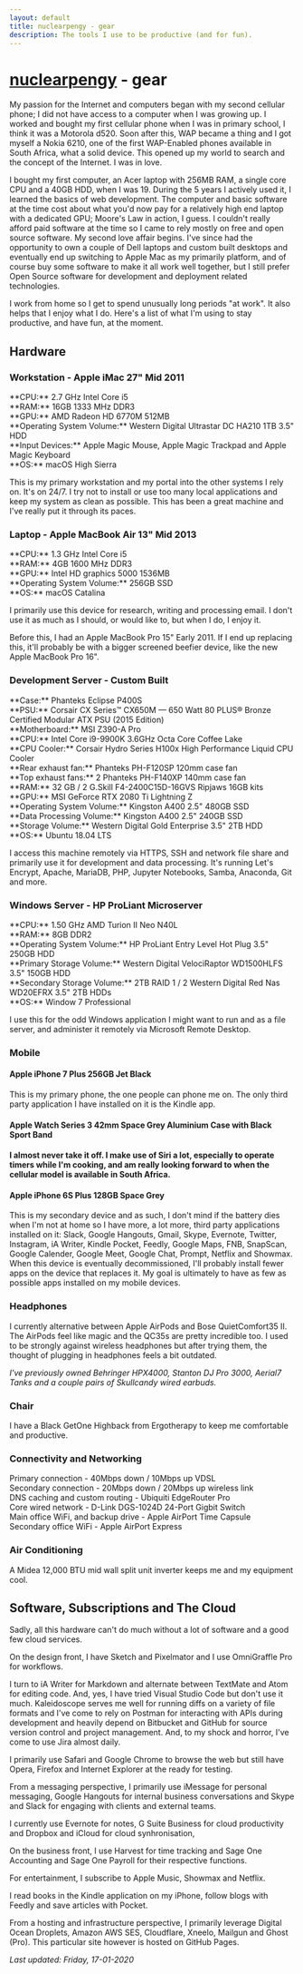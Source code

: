 ```yaml
---
layout: default
title: nuclearpengy - gear
description: The tools I use to be productive (and for fun).
---
```


<h1><a href="{{site.url}}">nuclearpengy</a> - gear</h1>

My passion for the Internet and computers began with my second cellular phone; I did not have access to a computer when I was growing up. I worked and bought my first cellular phone when I was in primary school, I think it was a Motorola d520. Soon after this, WAP became a thing and I got myself a Nokia 6210, one of the first WAP-Enabled phones available in South Africa, what a solid device. This opened up my world to search and the concept of the Internet. I was in love.

I bought my first computer, an Acer laptop with 256MB RAM, a single core CPU and a 40GB HDD, when I was 19. During the 5 years I actively used it, I learned the basics of web development. The computer and basic software at the time cost about what you'd now pay for a relatively high end laptop with a dedicated GPU; Moore's Law in action, I guess. I couldn't really afford paid software at the time so I came to rely mostly on free and open source software. My second love affair begins. I've since had the opportunity to own a couple of Dell laptops and custom built desktops and eventually end up switching to Apple Mac as my primarily platform, and of course buy some software to make it all work well together, but I still prefer Open Source software for development and deployment related technologies.

I work from home so I get to spend unusually long periods "at work". It also helps that I enjoy what I do. Here's a list of what I'm using to stay productive, and have fun, at the moment.

<h2>Hardware</h2>

<h3>Workstation - Apple iMac 27" Mid 2011</h3>
**CPU:** 2.7 GHz Intel Core i5<br/>
**RAM:** 16GB 1333 MHz DDR3<br/>
**GPU:** AMD Radeon HD 6770M 512MB<br/>
**Operating System Volume:** Western Digital Ultrastar DC HA210 1TB 3.5" HDD<br/>
**Input Devices:** Apple Magic Mouse, Apple Magic Trackpad and Apple Magic Keyboard<br/>
**OS:** macOS High Sierra<br/>

This is my primary workstation and my portal into the other systems I rely on. It's on 24/7. I try not to install or use too many local applications and keep my system as clean as possible. This has been a great machine and I've really put it through its paces.

<h3>Laptop - Apple MacBook Air 13" Mid 2013</h3>
**CPU:** 1.3 GHz Intel Core i5<br/>
**RAM:** 4GB 1600 MHz DDR3<br/>
**GPU:** Intel HD graphics 5000 1536MB<br/>
**Operating System Volume:** 256GB SSD<br/>
**OS:** macOS Catalina<br/>

I primarily use this device for research, writing and processing email. I don't use it as much as I should, or would like to, but when I do, I enjoy it.

Before this, I had an Apple MacBook Pro 15" Early 2011. If I end up replacing this, it'll probably be with a bigger screened beefier device, like the new Apple MacBook Pro 16".

<h3>Development Server - Custom Built</h3>
**Case:** Phanteks Eclipse P400S<br/>
**PSU:** Corsair CX Series™ CX650M — 650 Watt 80 PLUS® Bronze Certified Modular ATX PSU (2015 Edition)<br/>
**Motherboard:** MSI Z390-A Pro<br/>
**CPU:** Intel Core i9-9900K 3.6GHz Octa Core Coffee Lake<br/>
**CPU Cooler:** Corsair Hydro Series H100x High Performance Liquid CPU Cooler<br/>
**Rear exhaust fan:** Phanteks PH-F120SP 120mm case fan<br/>
**Top exhaust fans:** 2 Phanteks PH-F140XP 140mm case fan<br/>
**RAM:** 32 GB / 2 G.Skill F4-2400C15D-16GVS Ripjaws 16GB kits<br/>
**GPU:** MSI GeForce RTX 2080 Ti Lightning Z<br/>
**Operating System Volume:** Kingston A400 2.5" 480GB SSD<br/>
**Data Processing Volume:** Kingston A400 2.5" 240GB SSD<br/>
**Storage Volume:** Western Digital Gold Enterprise 3.5" 2TB HDD<br/>
**OS:** Ubuntu 18.04 LTS<br/>

I access this machine remotely via HTTPS, SSH and network file share and primarily use it for development and data processing. It's running Let's Encrypt, Apache, MariaDB, PHP, Jupyter Notebooks, Samba, Anaconda, Git and more.

<h3>Windows Server - HP ProLiant Microserver</h3>
**CPU:** 1.50 GHz AMD Turion II Neo N40L<br/>
**RAM:** 8GB DDR2<br/>
**Operating System Volume:** HP ProLiant Entry Level Hot Plug 3.5" 250GB HDD<br/>
**Primary Storage Volume:** Western Digital VelociRaptor WD1500HLFS 3.5" 150GB HDD<br/>
**Secondary Storage Volume:** 2TB RAID 1 / 2 Western Digital Red Nas WD20EFRX 3.5" 2TB HDDs<br/>
**OS:** Window 7 Professional<br/>

I use this for the odd Windows application I might want to run and as a file server, and administer it remotely via Microsoft Remote Desktop.

<h3>Mobile</h3>
<h4>Apple iPhone 7 Plus 256GB Jet Black</h4>
This is my primary phone, the one people can phone me on. The only third party application I have installed on it is the Kindle app.<br/>
<h4>Apple Watch Series 3 42mm Space Grey Aluminium Case with Black Sport Band<h4>
I almost never take it off. I make use of Siri a lot, especially to operate timers while I'm cooking, and am really looking forward to when the cellular model is available in South Africa.<br/>
<h4>Apple iPhone 6S Plus 128GB Space Grey</h4>
This is my secondary device and as such, I don't mind if the battery dies when I'm not at home so I have more, a lot more, third party applications installed on it: Slack, Google Hangouts, Gmail, Skype, Evernote, Twitter, Instagram, iA Writer, Kindle Pocket, Feedly, Google Maps, FNB, SnapScan, Google Calender, Google Meet, Google Chat, Prompt, Netflix and Showmax. When this device is eventually decommissioned, I'll probably install fewer apps on the device that replaces it. My goal is ultimately to have as few as possible apps installed on my mobile devices.<br/>

<h3>Headphones</h3>
I currently alternative between Apple AirPods and Bose QuietComfort35 II. The AirPods feel like magic and the QC35s are pretty incredible too. I used to be strongly against wireless headphones but after trying them, the thought of plugging in headphones feels a bit outdated.

_I've previously owned Behringer HPX4000, Stanton DJ Pro 3000, Aerial7 Tanks and a couple pairs of Skullcandy wired earbuds._<br/>

<h3>Chair</h3>
I have a Black GetOne Highback from Ergotherapy to keep me comfortable and productive.<br/>

<h3>Connectivity and Networking</h3>
Primary connection - 40Mbps down / 10Mbps up VDSL<br/>
Secondary connection - 20Mbps down / 20Mbps up wireless link<br/>
DNS caching and custom routing - Ubiquiti EdgeRouter Pro<br/>
Core wired network - D-Link DGS-1024D 24-Port Gigbit Switch<br/>
Main office WiFi, and backup drive - Apple AirPort Time Capsule<br/>
Secondary office WiFi - Apple AirPort Express<br/>

<h3>Air Conditioning</h3>
A Midea 12,000 BTU mid wall split unit inverter keeps me and my equipment cool.<br/>

<h2>Software, Subscriptions and The Cloud</h2>
Sadly, all this hardware can't do much without a lot of software and a good few cloud services.

On the design front, I have Sketch and Pixelmator and I use OmniGraffle Pro for workflows.

I turn to iA Writer for Markdown and alternate between TextMate and Atom for editing code. And, yes, I have tried Visual Studio Code but don't use it much. Kaleidoscope serves me well for running diffs on a variety of file formats and I've come to rely on Postman for interacting with APIs during development and heavily depend on Bitbucket and GitHub for source version control and project management. And, to my shock and horror, I've come to use Jira almost daily.

I primarily use Safari and Google Chrome to browse the web but still have Opera, Firefox and Internet Explorer at the ready for testing.

From a messaging perspective, I primarily use iMessage for personal messaging, Google Hangouts for internal business conversations and Skype and Slack for engaging with clients and external teams.

I currently use Evernote for notes, G Suite Business for cloud productivity and Dropbox and iCloud for cloud synhronisation,

On the business front, I use Harvest for time tracking and Sage One Accounting and Sage One Payroll for their respective functions.

For entertainment, I subscribe to Apple Music, Showmax and Netflix.

I read books in the Kindle application on my iPhone, follow blogs with Feedly and save articles with Pocket.

From a hosting and infrastructure perspective, I primarily leverage Digital Ocean Droplets, Amazon AWS SES, Cloudflare, Xneelo, Mailgun and Ghost (Pro). This particular site however is hosted on GitHub Pages.

_Last updated: Friday, 17-01-2020_
